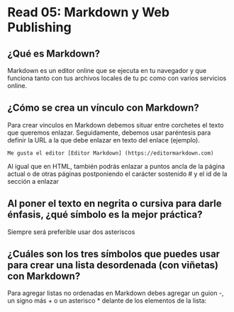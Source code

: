 # Read 05: Markdown y Web Publishing
## ¿Qué es Markdown? 
Markdown es un editor online que se ejecuta en tu navegador y que funciona tanto con tus archivos locales de tu pc como con varios servicios online. 

## ¿Cómo se crea un vínculo con Markdown?
Para crear vinculos en Markdown debemos situar entre corchetes el texto que queremos enlazar. Seguidamente, debemos usar paréntesis para definir la URL a la que debe enlazar en texto del enlace (ejemplo).

    Me gusta el editor [Editor Markdown] (https://editormarkdown.com)

Al igual que en HTML, también podrás enlazar a puntos ancla de la página actual o de otras páginas postponiendo el carácter sostenido # y el id de la sección a enlazar

## Al poner el texto en negrita o cursiva para darle énfasis, ¿qué símbolo es la mejor práctica?
Siempre será preferible usar dos asteriscos 

## ¿Cuáles son los tres símbolos que puedes usar para crear una lista desordenada (con viñetas) con Markdown?
Para agregar listas no ordenadas en Markdown debes agregar un guion -, un signo más + o un asterisco * delante de los elementos de la lista: